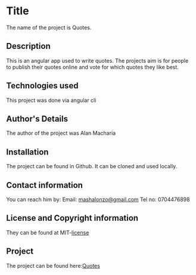 # Title

The name of the project is Quotes.

## Description

This is an angular app used to write quotes. The projects aim is for people to publish their quotes online and vote for which quotes they like best.

## Technologies used

This project was done via angular cli


## Author's Details

The author of the project was Alan Macharia

## Installation

The project can be found in Github. It can be cloned and used locally. 

## Contact information

You can reach him by: Email: [mashalonzo@gmail.com](gmail.com) Tel no: 0704476898

## License and Copyright information

They can be found at MIT-[license](https://opensource.org/licenses/MIT)

## Project

The project can be found here:[Quotes](https://mash14.github.io//Quotes/)

